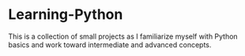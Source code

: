 # Learning-Python
This is a collection of small projects as I familiarize myself with Python basics and work toward intermediate and advanced concepts.
